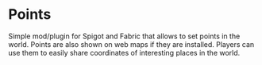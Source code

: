 # Points
Simple mod/plugin for Spigot and Fabric that allows to set points in the world. Points are also shown on web maps if they are installed. Players can use them to easily share coordinates of interesting places in the world. 